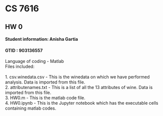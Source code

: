 # CS 7616
## HW 0
#### Student information: Anisha Gartia
#### GTID : 903136557

Language  of coding - Matlab
<br>
Files included: <br>   
    1. csv.winedata.csv - This is the winedata on which we have performed analysis. Data is imported from this file.<br>
    2. attributenames.txt - This is a list of all the 13 attributes of wine. Data is imported from this file. <br>
    3. HW0.m - This is the matlab code file. <br>
    4. HW0.ipynb - This is the Jupyter notebook which has the executable cells containing matlab codes. <br>


